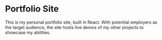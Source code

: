 # Portfolio Site
This is my personal portfolio site, built in React.
With potential employers as the target audience, the site hosts live demos of my other projects to showcase my abilities.
